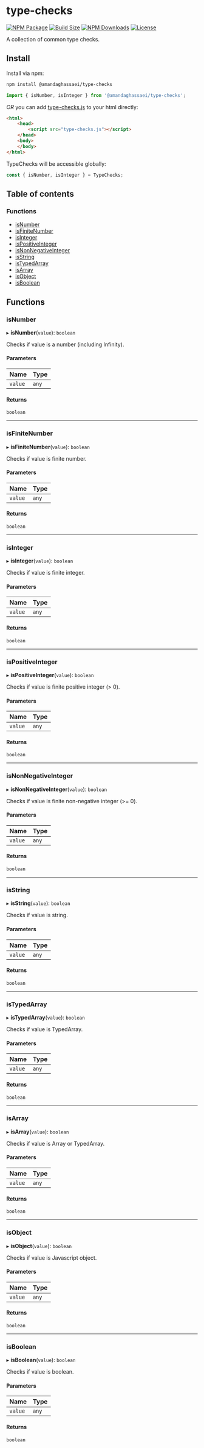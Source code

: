 # type-checks

[![NPM Package](https://img.shields.io/npm/v/@amandaghassaei/type-checks)](https://www.npmjs.com/package/@amandaghassaei/type-checks)
[![Build Size](https://img.shields.io/bundlephobia/min/@amandaghassaei/type-checks)](https://bundlephobia.com/result?p=@amandaghassaei/type-checks)
[![NPM Downloads](https://img.shields.io/npm/dw/@amandaghassaei/type-checks)](https://www.npmtrends.com/@amandaghassaei/type-checks)
[![License](https://img.shields.io/npm/l/@amandaghassaei/type-checks)](https://github.com/amandaghassaei/@amandaghassaei/type-checks/blob/main/LICENSE)

A collection of common type checks.

## Install

Install via npm:

```sh
npm install @amandaghassaei/type-checks
```

```js
import { isNumber, isInteger } from '@amandaghassaei/type-checks';
```

*OR* you can add [type-checks.js](https://raw.githubusercontent.com/amandaghassaei/type-checks/main/dist/type-checks.js) to your html directly:

```html
<html>
    <head>
        <script src="type-checks.js"></script>
    </head>
    <body>
    </body>
</html>
```

TypeChecks will be accessible globally:

```js
const { isNumber, isInteger } = TypeChecks;
```

## Table of contents

### Functions

- [isNumber](README.md#isnumber)
- [isFiniteNumber](README.md#isfinitenumber)
- [isInteger](README.md#isinteger)
- [isPositiveInteger](README.md#ispositiveinteger)
- [isNonNegativeInteger](README.md#isnonnegativeinteger)
- [isString](README.md#isstring)
- [isTypedArray](README.md#istypedarray)
- [isArray](README.md#isarray)
- [isObject](README.md#isobject)
- [isBoolean](README.md#isboolean)

## Functions

### isNumber

▸ **isNumber**(`value`): `boolean`

Checks if value is a number (including Infinity).

#### Parameters

| Name | Type |
| :------ | :------ |
| `value` | `any` |

#### Returns

`boolean`

___

### isFiniteNumber

▸ **isFiniteNumber**(`value`): `boolean`

Checks if value is finite number.

#### Parameters

| Name | Type |
| :------ | :------ |
| `value` | `any` |

#### Returns

`boolean`

___

### isInteger

▸ **isInteger**(`value`): `boolean`

Checks if value is finite integer.

#### Parameters

| Name | Type |
| :------ | :------ |
| `value` | `any` |

#### Returns

`boolean`

___

### isPositiveInteger

▸ **isPositiveInteger**(`value`): `boolean`

Checks if value is finite positive integer (> 0).

#### Parameters

| Name | Type |
| :------ | :------ |
| `value` | `any` |

#### Returns

`boolean`

___

### isNonNegativeInteger

▸ **isNonNegativeInteger**(`value`): `boolean`

Checks if value is finite non-negative integer (>= 0).

#### Parameters

| Name | Type |
| :------ | :------ |
| `value` | `any` |

#### Returns

`boolean`

___

### isString

▸ **isString**(`value`): `boolean`

Checks if value is string.

#### Parameters

| Name | Type |
| :------ | :------ |
| `value` | `any` |

#### Returns

`boolean`

___

### isTypedArray

▸ **isTypedArray**(`value`): `boolean`

Checks if value is TypedArray.

#### Parameters

| Name | Type |
| :------ | :------ |
| `value` | `any` |

#### Returns

`boolean`

___

### isArray

▸ **isArray**(`value`): `boolean`

Checks if value is Array or TypedArray.

#### Parameters

| Name | Type |
| :------ | :------ |
| `value` | `any` |

#### Returns

`boolean`

___

### isObject

▸ **isObject**(`value`): `boolean`

Checks if value is Javascript object.

#### Parameters

| Name | Type |
| :------ | :------ |
| `value` | `any` |

#### Returns

`boolean`

___

### isBoolean

▸ **isBoolean**(`value`): `boolean`

Checks if value is boolean.

#### Parameters

| Name | Type |
| :------ | :------ |
| `value` | `any` |

#### Returns

`boolean`
